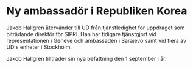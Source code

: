# Ny ambassadör i Republiken Korea

Jakob Hallgren återvänder till UD från tjänstledighet för uppdraget som biträdande direktör för SIPRI. Han har tidigare tjänstgjort vid representationen i Genève och ambassaden i Sarajevo samt vid flera av UD:s enheter i Stockholm.

Jakob Hallgren tillträder sin nya befattning den 1 september i år.
